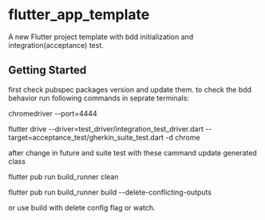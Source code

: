 # flutter_app_template

A new Flutter project template with bdd initialization and integration(acceptance) test. 

## Getting Started

first check pubspec packages version and update them.
to check the bdd behavior run following commands in seprate terminals:

chromedriver --port=4444

flutter drive --driver=test_driver/integration_test_driver.dart --target=acceptance_test/gherkin_suite_test.dart -d chrome

after change in future and suite test with these cammand update generated class

flutter pub run build_runner clean

flutter pub run build_runner build --delete-conflicting-outputs

or use build with delete config flag or watch.

